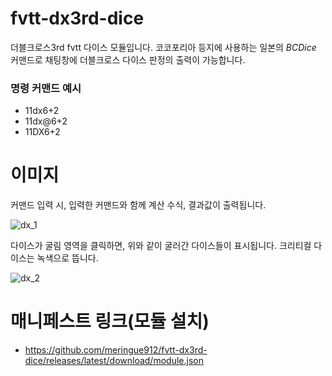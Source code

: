 # fvtt-dx3rd-dice
더블크로스3rd fvtt 다이스 모듈입니다.
코코포리아 등지에 사용하는 일본의 *BCDice* 커맨드로 채팅창에 더블크로스 다이스 판정의 출력이 가능합니다.

### 명령 커맨드 예시
- 11dx6+2
- 11dx@6+2
- 11DX6+2

# 이미지
커맨드 입력 시, 입력한 커맨드와 함께 계산 수식, 결과값이 출력됩니다.

![dx_1](https://user-images.githubusercontent.com/95027704/143552080-9dff3bbc-dee6-41df-b6ed-8f3d87694135.png)

다이스가 굴림 영역을 클릭하면, 위와 같이 굴러간 다이스들이 표시됩니다. 크리티컬 다이스는 녹색으로 뜹니다.

![dx_2](https://user-images.githubusercontent.com/95027704/143552500-5e2841e7-c5fa-4fc1-8468-e856ad437443.png)

# 매니페스트 링크(모듈 설치)
- https://github.com/meringue912/fvtt-dx3rd-dice/releases/latest/download/module.json

